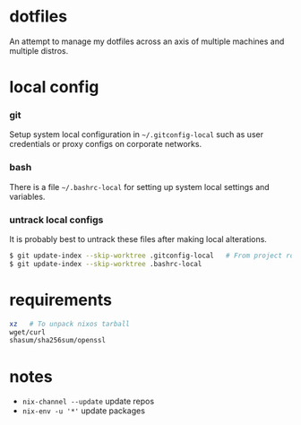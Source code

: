 # dotfiles
An attempt to manage my dotfiles across an axis of multiple machines and multiple distros.

# local config
### git
Setup system local configuration in `~/.gitconfig-local` such as
user credentials or proxy configs on corporate networks.

### bash
There is a file `~/.bashrc-local` for setting up system local
settings and variables.

### untrack local configs
It is probably best to untrack these files after making local
alterations.

```sh
$ git update-index --skip-worktree .gitconfig-local   # From project root
$ git update-index --skip-worktree .bashrc-local 
```

# requirements
```sh
xz   # To unpack nixos tarball
wget/curl
shasum/sha256sum/openssl
```

# notes
- `nix-channel --update` update repos
- `nix-env -u '*'` update packages
